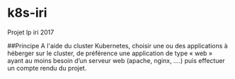# k8s-iri
Projet lp iri 2017

##Principe
A l'aide du cluster Kubernetes, choisir une ou des applications à héberger sur le cluster, de préférence une application de type « web » ayant au moins besoin d’un serveur web (apache, nginx, ….) puis effectuer un compte rendu du projet.
